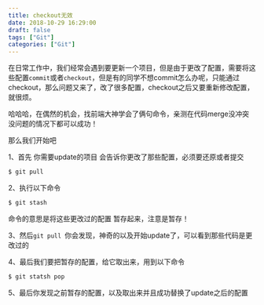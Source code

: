 ```yaml
---
title: checkout无效
date: 2018-10-29 16:29:00
draft: false
tags: ["Git"]
categories: ["Git"]
---
```

在日常工作中，我们经常会遇到要更新一个项目，但是由于更改了配置，需要将这些配置```commit```或者```checkout```，但是有的同学不想commit怎么办呢，只能通过checkout，那么问题又来了，改了很多配置，checkout之后又要重新修改配置，就很烦。





哈哈哈，在偶然的机会，找前端大神学会了俩句命令，亲测在代码merge没冲突没问题的情况下都可以成功！



那么我们开始吧





1、首先 你需要update的项目 会告诉你更改了那些配置，必须要还原或者提交
```bash
$ git pull
```


2、执行以下命令
```bash
$ git stash
```
命令的意思是将这些更改过的配置 暂存起来，注意是暂存！



3、然后```git pull ```你会发现，神奇的以及开始update了，可以看到那些代码是更改过的



4、最后我们要把暂存的配置，给它取出来，用到以下命令
```bash
$ git statsh pop
```



5、最后你发现之前暂存的配置，以及取出来并且成功替换了update之后的配置

